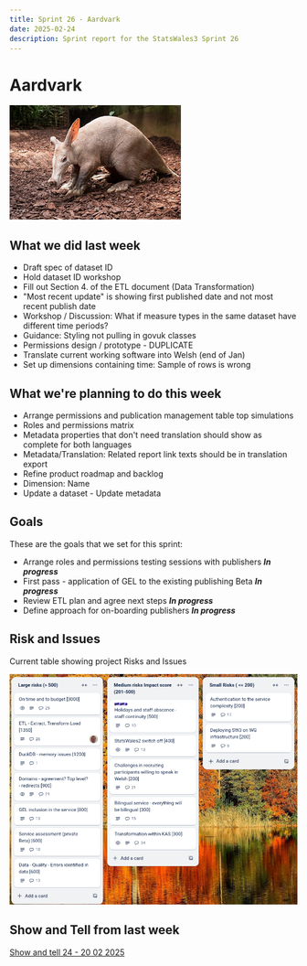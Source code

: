 ```yaml
---
title: Sprint 26 - Aardvark  
date: 2025-02-24
description: Sprint report for the StatsWales3 Sprint 26 
---
```


Aardvark
=============

![Aardvark](Aardvark.png)

What we did last week
------------------------
- Draft spec of dataset ID
- Hold dataset ID workshop
- Fill out Section 4. of the ETL document (Data Transformation)
- "Most recent update" is showing first published date and not most recent publish date
- Workshop / Discussion: What if measure types in the same dataset have different time periods?
- Guidance: Styling not pulling in govuk classes
- Permissions design / prototype - DUPLICATE
- Translate current working software into Welsh (end of Jan)
- Set up dimensions containing time: Sample of rows is wrong

What we're planning to do this week
-----------------------------------
- Arrange permissions and publication management table top simulations
- Roles and permissions matrix
- Metadata properties that don't need translation should show as complete for both languages
- Metadata/Translation: Related report link texts should be in translation export
- Refine product roadmap and backlog
- Dimension: Name
- Update a dataset - Update metadata

Goals
-----------------------------------

These are the goals that we set for this sprint:

- Arrange roles and permissions  testing sessions with publishers <span class="badge bg-info">_**In progress**_</span>
- First pass - application of GEL to the existing publishing Beta <span class="badge bg-info">_**In progress**_</span>
- Review ETL plan and agree next steps <span class="badge bg-info">_**In progress**_</span>
- Define approach for on-boarding publishers <span class="badge bg-info">_**In progress**_</span>

Risk and Issues
-------------------------------

Current table showing project Risks and Issues

![Risks and Issues](RisksBoard20250224.png)

Show and Tell from last week
----------------------------

[Show and tell 24 - 20 02 2025](https://drive.google.com/file/d/1h2kCeT6_64OxCdI6dHW1dqPfwyL4QfBw/view?usp=sharing)



